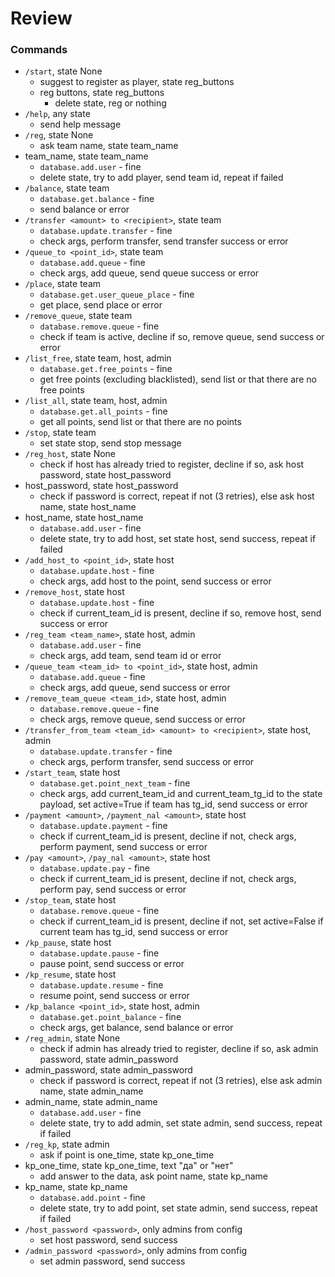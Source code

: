 # Review

### Commands

- `/start`, state None
  - suggest to register as player, state reg_buttons
  - reg buttons, state reg_buttons
    - delete state, reg or nothing
- `/help`, any state
  - send help message
- `/reg`, state None
  - ask team name, state team_name
- team_name, state team_name
  - `database.add.user` - fine
  - delete state, try to add player, send team id, repeat if failed
- `/balance`, state team
  - `database.get.balance` - fine
  - send balance or error
- `/transfer <amount> to <recipient>`, state team
  - `database.update.transfer` - fine
  - check args, perform transfer, send transfer success or error
- `/queue_to <point_id>`, state team
  - `database.add.queue` - fine
  - check args, add queue, send queue success or error
- `/place`, state team
  - `database.get.user_queue_place` - fine
  - get place, send place or error
- `/remove_queue`, state team
  - `database.remove.queue` - fine
  - check if team is active, decline if so, remove queue, send success or error
- `/list_free`, state team, host, admin
  - `database.get.free_points` - fine
  - get free points (excluding blacklisted), send list or that there are no free points
- `/list_all`, state team, host, admin
  - `database.get.all_points` - fine
  - get all points, send list or that there are no points
- `/stop`, state team
  - set state stop, send stop message
- `/reg_host`, state None
  - check if host has already tried to register, decline if so, ask host password, state host_password
- host_password, state host_password
  - check if password is correct, repeat if not (3 retries), else ask host name, state host_name
- host_name, state host_name
  - `database.add.user` - fine
  - delete state, try to add host, set state host, send success, repeat if failed
- `/add_host_to <point_id>`, state host
  - `database.update.host` - fine
  - check args, add host to the point, send success or error
- `/remove_host`, state host
  - `database.update.host` - fine
  - check if current_team_id is present, decline if so, remove host, send success or error
- `/reg_team <team_name>`, state host, admin
  - `database.add.user` - fine
  - check args, add team, send team id or error
- `/queue_team <team_id> to <point_id>`, state host, admin
  - `database.add.queue` - fine
  - check args, add queue, send success or error
- `/remove_team_queue <team_id>`, state host, admin
  - `database.remove.queue` - fine
  - check args, remove queue, send success or error
- `/transfer_from_team <team_id> <amount> to <recipient>`, state host, admin
  - `database.update.transfer` - fine
  - check args, perform transfer, send success or error
- `/start_team`, state host
  - `database.get.point_next_team` - fine
  - check args, add current_team_id and current_team_tg_id to the state payload, set active=True if team has tg_id, send success or error
- `/payment <amount>`, `/payment_nal <amount>`, state host
  - `database.update.payment` - fine
  - check if current_team_id is present, decline if not, check args, perform payment, send success or error
- `/pay <amount>`, `/pay_nal <amount>`, state host
  - `database.update.pay` - fine
  - check if current_team_id is present, decline if not, check args, perform pay, send success or error
- `/stop_team`, state host
  - `database.remove.queue` - fine
  - check if current_team_id is present, decline if not, set active=False if current team has tg_id, send success or error
- `/kp_pause`, state host
  - `database.update.pause` - fine
  - pause point, send success or error
- `/kp_resume`, state host
  - `database.update.resume` - fine
  - resume point, send success or error
- `/kp_balance <point_id>`, state host, admin
  - `database.get.point_balance` - fine
  - check args, get balance, send balance or error
- `/reg_admin`, state None
  - check if admin has already tried to register, decline if so, ask admin password, state admin_password
- admin_password, state admin_password
  - check if password is correct, repeat if not (3 retries), else ask admin name, state admin_name
- admin_name, state admin_name
  - `database.add.user` - fine
  - delete state, try to add admin, set state admin, send success, repeat if failed
- `/reg_kp`, state admin
  - ask if point is one_time, state kp_one_time
- kp_one_time, state kp_one_time, text "да" or "нет"
  - add answer to the data, ask point name, state kp_name
- kp_name, state kp_name
  - `database.add.point` - fine
  - delete state, try to add point, set state admin, send success, repeat if failed
- `/host_password <password>`, only admins from config
  - set host password, send success
- `/admin_password <password>`, only admins from config
  - set admin password, send success
